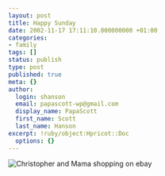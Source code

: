 ```yaml
---
layout: post
title: Happy Sunday
date: 2002-11-17 17:11:10.000000000 +01:00
categories:
- family
tags: []
status: publish
type: post
published: true
meta: {}
author:
  login: shanson
  email: papascott-wp@gmail.com
  display_name: PapaScott
  first_name: Scott
  last_name: Hanson
excerpt: !ruby/object:Hpricot::Doc
  options: {}
---
```

<p><img src="https://www.papascott.de/images/crhmama1102.jpg" border="0" alt="Christopher and Mama shopping on ebay" title="Christopher and Mama shopping on ebay" /></p>
